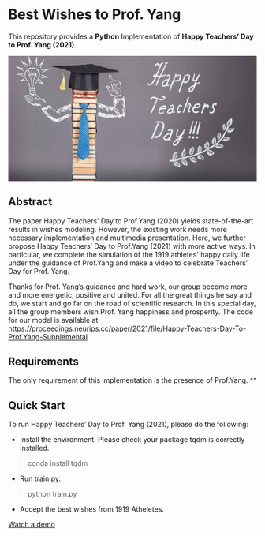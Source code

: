 # Best Wishes to Prof. Yang 

This repository provides a **Python** Implementation of **Happy Teachers’ Day to Prof. Yang (2021)**.

<img src="./imgs/teacher.png" align=center>

## Abstract 
The paper Happy Teachers’ Day to Prof.Yang (2020) yields state-of-the-art results in wishes modeling. However, the existing work needs more necessary implementation and multimedia presentation. Here, we further propose Happy Teachers’ Day to Prof.Yang (2021) with more active ways. In particular, we complete the simulation of the 1919 athletes' happy daily life under the guidance of Prof.Yang and make a video to celebrate Teachers’ Day for Prof. Yang. 

Thanks for Prof. Yang’s guidance and hard work, our group become more and more energetic, positive and united. For all the great things he say and do, we start and go far on the road of scientific research. In this special day, all the group members wish Prof. Yang happiness and prosperity. The code for our model is available at https://proceedings.neurips.cc/paper/2021/file/Happy-Teachers-Day-To-Prof.Yang-Supplemental

## Requirements
The only requirement of this implementation is the presence of Prof.Yang. ^^

## Quick Start
To run Happy Teachers’ Day to Prof. Yang (2021), please do the following:

* Install the environment. Please check your package tqdm is correctly installed.

> conda install tqdm

* Run train.py.

> python train.py

* Accept the best wishes from 1919 Atheletes.

[Watch a demo](http://player.bilibili.com/player.html?aid=207667782&bvid=BV1Vh411W7kT&cid=400898886&page=1)

